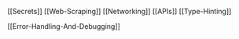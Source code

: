 [[Secrets]]
[[Web-Scraping]]
[[Networking]]
[[APIs]]
[[Type-Hinting]]

[[Error-Handling-And-Debugging]]
